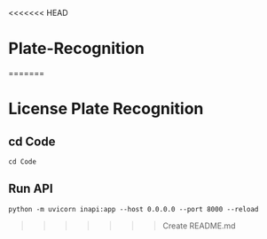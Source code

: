 <<<<<<< HEAD
# Plate-Recognition
=======
# License Plate Recognition

## cd Code
```
cd Code
```
## Run API
```
python -m uvicorn inapi:app --host 0.0.0.0 --port 8000 --reload
```


>>>>>>> Create README.md
